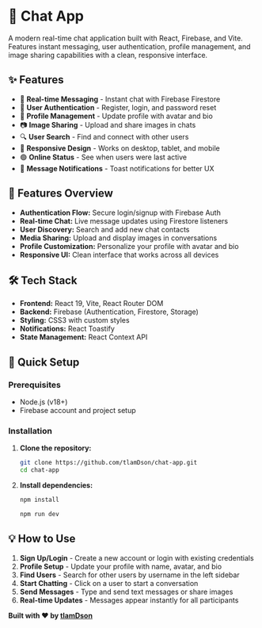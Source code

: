 # 💬 Chat App

A modern real-time chat application built with React, Firebase, and Vite. Features instant messaging, user authentication, profile management, and image sharing capabilities with a clean, responsive interface.

## ✨ Features

- 💬 **Real-time Messaging** - Instant chat with Firebase Firestore
- 🔐 **User Authentication** - Register, login, and password reset
- 👤 **Profile Management** - Update profile with avatar and bio
- 📷 **Image Sharing** - Upload and share images in chats
- 🔍 **User Search** - Find and connect with other users
- 📱 **Responsive Design** - Works on desktop, tablet, and mobile
- 🟢 **Online Status** - See when users were last active
- 🔔 **Message Notifications** - Toast notifications for better UX

## 🎨 Features Overview

- **Authentication Flow:** Secure login/signup with Firebase Auth
- **Real-time Chat:** Live message updates using Firestore listeners
- **User Discovery:** Search and add new chat contacts
- **Media Sharing:** Upload and display images in conversations
- **Profile Customization:** Personalize your profile with avatar and bio
- **Responsive UI:** Clean interface that works across all devices

## 🛠️ Tech Stack

- **Frontend:** React 19, Vite, React Router DOM
- **Backend:** Firebase (Authentication, Firestore, Storage)
- **Styling:** CSS3 with custom styles
- **Notifications:** React Toastify
- **State Management:** React Context API

## 🚀 Quick Setup

### Prerequisites

- Node.js (v18+)
- Firebase account and project setup

### Installation

1. **Clone the repository:**

   ```bash
   git clone https://github.com/tlamDson/chat-app.git
   cd chat-app
   ```

2. **Install dependencies:**

   ```bash
   npm install
   ```

   ```bash
   npm run dev
   ```

## 💡 How to Use

1. **Sign Up/Login** - Create a new account or login with existing credentials
2. **Profile Setup** - Update your profile with name, avatar, and bio
3. **Find Users** - Search for other users by username in the left sidebar
4. **Start Chatting** - Click on a user to start a conversation
5. **Send Messages** - Type and send text messages or share images
6. **Real-time Updates** - Messages appear instantly for all participants

**Built with ❤️ by [tlamDson](https://github.com/tlamDson)**
